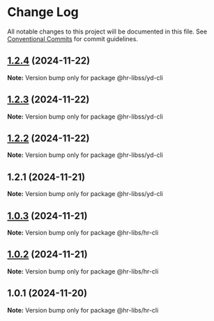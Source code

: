 # Change Log

All notable changes to this project will be documented in this file.
See [Conventional Commits](https://conventionalcommits.org) for commit guidelines.

## [1.2.4](https://github.com/henry940812/hr-libss/compare/@hr-libss/yd-cli@1.2.3...@hr-libss/yd-cli@1.2.4) (2024-11-22)

**Note:** Version bump only for package @hr-libss/yd-cli





## [1.2.3](https://github.com/henry940812/hr-libss/compare/@hr-libss/yd-cli@1.2.2...@hr-libss/yd-cli@1.2.3) (2024-11-22)

**Note:** Version bump only for package @hr-libss/yd-cli





## [1.2.2](https://github.com/henry940812/hr-libss/compare/@hr-libss/yd-cli@1.2.1...@hr-libss/yd-cli@1.2.2) (2024-11-22)

**Note:** Version bump only for package @hr-libss/yd-cli





## 1.2.1 (2024-11-21)

**Note:** Version bump only for package @hr-libss/yd-cli





## [1.0.3](https://github.com/henry940812/hr-libss/compare/@hr-libs/hr-cli@1.0.2...@hr-libs/hr-cli@1.0.3) (2024-11-21)

**Note:** Version bump only for package @hr-libs/hr-cli





## [1.0.2](https://github.com/henry940812/hr-libss/compare/@hr-libs/hr-cli@1.0.1...@hr-libs/hr-cli@1.0.2) (2024-11-21)

**Note:** Version bump only for package @hr-libs/hr-cli





## 1.0.1 (2024-11-20)

**Note:** Version bump only for package @hr-libs/hr-cli
